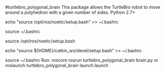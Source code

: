 #turtlebro_polygonal_brain
This package allows the TurtleBro robot to move around a polyhedron with a given number of sides. Python 2.7+

echo "source /opt/ros/noetic/setup.bash" >> ~/.bashrc

source ~/.bashrc

source /opt/ros/noetic/setup.bash


echo "source ${HOME}/catkin_ws/devel/setup.bash" >> ~/.bashrc

source ~/.bashrc
Run:
roscore
rosrun turtlebro_polygonal_brain brain.py 
or
roslaunch turtlebro_polygonal_brain launch.launch 


